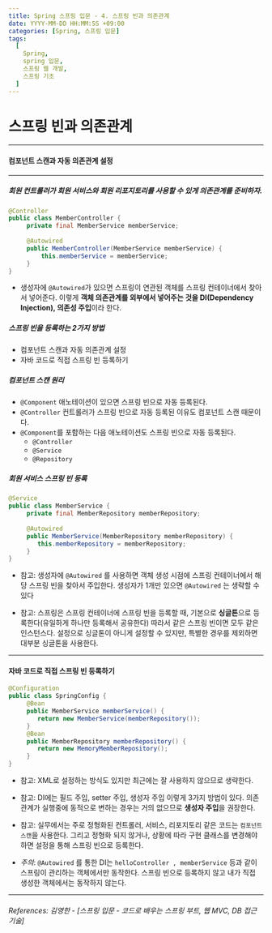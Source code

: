 ```yaml
---
title: Spring 스프링 입문 - 4. 스프링 빈과 의존관계
date: YYYY-MM-DD HH:MM:SS +09:00
categories: [Spring, 스프링 입문]
tags:
  [
    Spring,
    spring 입문,
    스프링 웹 개발,
    스프링 기초
  ]
---
```


# 스프링 빈과 의존관계

-----

#### 컴포넌트 스캔과 자동 의존관계 설정

----
##### 회원 컨트롤러가 회원 서비스와 회원 리포지토리를 사용할 수 있게 의존관계를 준비하자.
```java
@Controller
public class MemberController {
     private final MemberService memberService;
     
     @Autowired
     public MemberController(MemberService memberService) {
         this.memberService = memberService;
     }
}
```
* 생성자에 ```@Autowired```가 있으면 스프링이 연관된 객체를 스프링 컨테이너에서 찾아서 넣어준다. 이렇게 **객체 의존관계를 외부에서 넣어주는 것을 DI(Dependency Injection), 의존성 주입**이라 한다.

##### 스프링 빈을 등록하는 2가지 방법
* 컴포넌트 스캔과 자동 의존관계 설정
* 자바 코드로 직접 스프링 빈 등록하기

##### 컴포넌트 스캔 원리
* ```@Component``` 애노테이션이 있으면 스프링 빈으로 자동 등록된다.
* ```@Controller``` 컨트롤러가 스프링 빈으로 자동 등록된 이유도 컴포넌트 스캔 때문이다.
* ```@Component```를 포함하는 다음 애노테이션도 스프링 빈으로 자동 등록된다.
    * ```@Controller```
    * ```@Service```
    * ```@Repository```

##### 회원 서비스 스프링 빈 등록
```java
@Service
public class MemberService {
     private final MemberRepository memberRepository;
     
     @Autowired
     public MemberService(MemberRepository memberRepository) {
        this.memberRepository = memberRepository;
     }
}
```

* 참고: 생성자에 ```@Autowired``` 를 사용하면 객체 생성 시점에 스프링 컨테이너에서 해당 스프링 빈을 찾아서
  주입한다. 생성자가 1개만 있으면 ```@Autowired``` 는 생략할 수 있다


* 참고: 스프링은 스프링 컨테이너에 스프링 빈을 등록할 때, 기본으로 **싱글톤**으로 등록한다(유일하게 하나만
   등록해서 공유한다) 따라서 같은 스프링 빈이면 모두 같은 인스턴스다. 설정으로 싱글톤이 아니게 설정할 수
   있지만, 특별한 경우를 제외하면 대부분 싱글톤을 사용한다.

----
#### 자바 코드로 직접 스프링 빈 등록하기
```java
@Configuration
public class SpringConfig {
     @Bean
     public MemberService memberService() {
        return new MemberService(memberRepository());
     }
     @Bean
     public MemberRepository memberRepository() {
        return new MemoryMemberRepository();
     }
}
```  

* 참고: XML로 설정하는 방식도 있지만 최근에는 잘 사용하지 않으므로 생략한다.
* 참고: DI에는 필드 주입, setter 주입, 생성자 주입 이렇게 3가지 방법이 있다. 의존관계가 실행중에
동적으로 변하는 경우는 거의 없으므로 **생성자 주입**을 권장한다.
* 참고: 실무에서는 주로 정형화된 컨트롤러, 서비스, 리포지토리 같은 코드는 `컴포넌트 스캔`을 사용한다.
그리고 정형화 되지 않거나, 상황에 따라 구현 클래스를 변경해야 하면 설정을 통해 스프링 빈으로
등록한다.


* _주의_: ```@Autowired``` 를 통한 DI는 ```helloController , memberService``` 등과 같이 스프링이 관리하는
  객체에서만 동작한다. 스프링 빈으로 등록하지 않고 내가 직접 생성한 객체에서는 동작하지 않는다.

----  

###### References: 김영한 - [스프링 입문 - 코드로 배우는 스프링 부트, 웹 MVC, DB 접근 기술]





